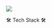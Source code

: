 <!--헤더 부분-->
<img src="https://capsule-render.vercel.app/api?type=waving&color=A3DCBE&height=300&section=header&fontSize=50&fontColor=FFFFFF&text=YuJeong%20Kim&fontAlignY=50&fontAlign=80&desc=Github&descAlignY=40&descAlign=80" />

🛠 Tech Stack 🛠
